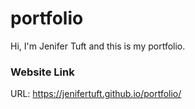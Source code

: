 # portfolio
Hi, I'm Jenifer Tuft and this is my portfolio.

### Website Link
URL: https://jenifertuft.github.io/portfolio/
